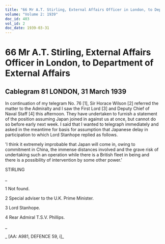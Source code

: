 ```yaml
---
title: "66 Mr A.T. Stirling, External Affairs Officer in London, to Department of External Affairs"
volume: "Volume 2: 1939"
doc_id: 403
vol_id: 2
doc_date: 1939-03-31
---
```


# 66 Mr A.T. Stirling, External Affairs Officer in London, to Department of External Affairs

## Cablegram 81 LONDON, 31 March 1939

In continuation of my telegram No. 76 [1], Sir Horace Wilson [2] referred the matter to the Admiralty and I saw the First Lord [3] and Deputy Chief of Naval Staff [4] this afternoon. They have undertaken to furnish a statement of the position assuming Japan joined in against us at once, but cannot do so before early next week. I said that I wanted to telegraph immediately and asked in the meantime for basis for assumption that Japanese delay in participation to which Lord Stanhope replied as follows.

'I think it extremely improbable that Japan will come in, owing to commitment in China, the immense distances involved and the grave risk of undertaking such an operation while there is a British fleet in being and there is a possibility of intervention by some other power.'

STIRLING

_

1 Not found.

2 Special adviser to the U.K. Prime Minister.

3 Lord Stanhope.

4 Rear Admiral T.S.V. Phillips.

_

_ [AA: A981, DEFENCE 59, i]_
